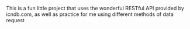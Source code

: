 This is a fun little project that uses the wonderful RESTful API provided by icndb.com, as well as practice for me using different methods of data request

